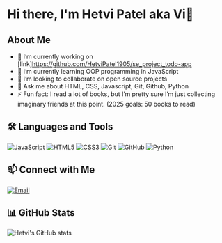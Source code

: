 # Hi there, I'm Hetvi Patel aka Vi👋

## About Me
- 🌱 I’m currently working on [link]https://github.com/HetviPatel1905/se_project_todo-app
- 🌱 I’m currently learning OOP programming in JavaScript
- 👯 I’m looking to collaborate on open source projects
- 💬 Ask me about HTML, CSS, Javascript, Git, Github, Python
- ⚡ Fun fact: I read a lot of books, but I’m pretty sure I’m just collecting imaginary friends at this point. (2025 goals: 50 books to read)

## 🛠️ Languages and Tools
![JavaScript](https://img.shields.io/badge/-JavaScript-000?&logo=JavaScript)
![HTML5](https://img.shields.io/badge/-HTML5-000?&logo=HTML5)
![CSS3](https://img.shields.io/badge/-CSS3-000?&logo=CSS3)
![Git](https://img.shields.io/badge/-Git-000?&logo=Git)
![GitHub](https://img.shields.io/badge/-GitHub-000?&logo=GitHub)
![Python](https://img.shields.io/badge/-Python-000?&logo=Python)

## 📫 Connect with Me
[![Email](https://img.shields.io/badge/-Email-000?&logo=Gmail)](mailto:pathe1905@gmail.com)

## 📊 GitHub Stats
![Hetvi's GitHub stats](https://github-readme-stats.vercel.app/api?username=HetviPatel1905&show_icons=true&theme=radical)





